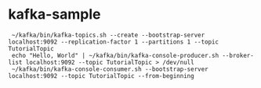 # kafka-sample

     ~/kafka/bin/kafka-topics.sh --create --bootstrap-server localhost:9092 --replication-factor 1 --partitions 1 --topic TutorialTopic
     echo "Hello, World" | ~/kafka/bin/kafka-console-producer.sh --broker-list localhost:9092 --topic TutorialTopic > /dev/null
     ~/kafka/bin/kafka-console-consumer.sh --bootstrap-server localhost:9092 --topic TutorialTopic --from-beginning
